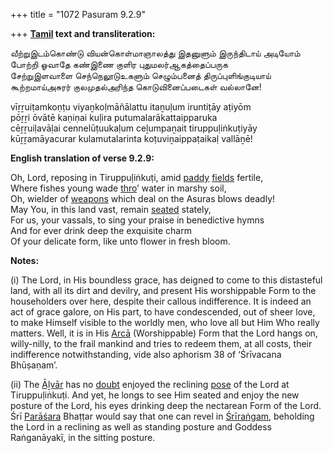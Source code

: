 +++
title = "1072 Pasuram 9.2.9"

+++
**[Tamil](/definition/tamil#history "show Tamil definitions") text and transliteration:**

வீற்றுஇடம்கொண்டு வியன்கொள்மாஞாலத்து இதனுளும் இருந்திடாய் அடியோம்  
போற்றி ஓவாதே கண்இணை குளிர புதுமலர்ஆகத்தைப்பருக  
சேற்றுஇளவாளை செந்நெலூடுஉகளும் செழும்பனைத் திருப்புளிங்குடியாய்  
கூற்றமாய்அசுரர் குலமுதல்அரிந்த கொடுவினைப்படைகள் வல்லானே!

vīṟṟuiṭamkoṇṭu viyaṉkoḷmāñālattu itaṉuḷum iruntiṭāy aṭiyōm  
pōṟṟi ōvātē kaṇiṇai kuḷira putumalarākattaipparuka  
cēṟṟuiḷavāḷai cennelūṭuukaḷum ceḻumpaṉait tiruppuḷiṅkuṭiyāy  
kūṟṟamāyacurar kulamutalarinta koṭuviṉaippaṭaikaḷ vallāṉē!

**English translation of verse 9.2.9:**

Oh, Lord, reposing in Tiruppuḷiṅkuṭi, amid [paddy](/definition/paddy#history "show paddy definitions") [fields](/definition/field#history "show fields definitions") fertile,  
Where fishes young wade [thro](/definition/thro#history "show thro definitions")’ water in marshy soil,  
Oh, wielder of [weapons](/definition/weapon#history "show weapons definitions") which deal on the Asuras blows deadly!  
May You, in this land vast, remain [seated](/definition/seat#history "show seated definitions") stately,  
For us, your vassals, to sing your praise in benedictive hymns  
And for ever drink deep the exquisite charm  
Of your delicate form, like unto flower in fresh bloom.

**Notes:**

\(i\) The Lord, in His boundless grace, has deigned to come to this distasteful land, with all its dirt and devilry, and present His worshippable Form to the householders over here, despite their callous indifference. It is indeed an act of grace galore, on His part, to have condescended, out of sheer love, to make Himself visible to the worldly men, who love all but Him Who really matters. Well, it is in His [Arcā](/definition/arca#history "show Arcā definitions") (Worshippable) Form that the Lord hangs on, willy-nilly, to the frail mankind and tries to redeem them, at all costs, their indifference notwithstanding, vide also aphorism 38 of ‘Śrīvacana Bhūṣaṇam’.

\(ii\) The [Āḻvār](/definition/aḻvar#vaishnavism "show Āḻvār definitions") has no [doubt](/definition/doubt#history "show doubt definitions") enjoyed the reclining [pose](/definition/pose#history "show pose definitions") of the Lord at Tiruppuḷiṅkuṭi. And yet, he longs to see Him seated and enjoy the new posture of the Lord, his eyes drinking deep the nectarean Form of the Lord. Śrī [Parāśara](/definition/parashara#history "show Parāśara definitions") Bhaṭṭar would say that one can revel in [Śrīraṅgam](/definition/shrirangam#vaishnavism "show Śrīraṅgam definitions"), beholding the Lord in a reclining as well as standing posture and Goddess Raṅganāyakī, in the sitting posture.


